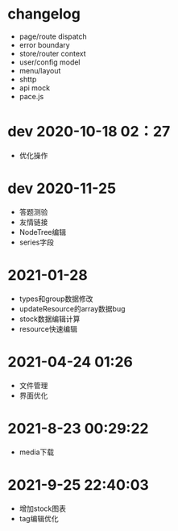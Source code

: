 # changelog
- page/route dispatch
- error boundary
- store/router context
- user/config model
- menu/layout
- shttp
- api mock
- pace.js

# dev 2020-10-18 02：27
- 优化操作

# dev 2020-11-25
- 答题测验
- 友情链接
- NodeTree编辑
- series字段

# 2021-01-28
- types和group数据修改
- updateResource的array数据bug
- stock数据编辑计算
- resource快速编辑

# 2021-04-24 01:26
- 文件管理
- 界面优化

# 2021-8-23 00:29:22
- media下载

# 2021-9-25 22:40:03
- 增加stock图表
- tag编辑优化